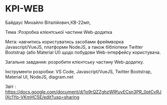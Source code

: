 # KPI-WEB
Байдаус Михайло Віталійович,КВ-22мп,

Тема :Розробка клієнтської частини Web-додатка

Мета: навчитись користуватись засобами фреймворка Javascript/VueJS, платформи NodeJS, а також бібліотеки Twitter Bootstrap (або Material UI) щодо побудови Web-інтерфейсу користувача.

Загальне завдання: розробити клієнтську частину Web-додатку.

Інструменти розробки: VS Code, Javascript/VueJS, Twitter Bootstrap, Material UI, NodeJS, diagram.net

Звіт : https://docs.google.com/document/d/1o9rQZZghzWRfuvECsn3PR_0ptCvRJIXc1Yp-VKmHC5E/edit?usp=sharing
